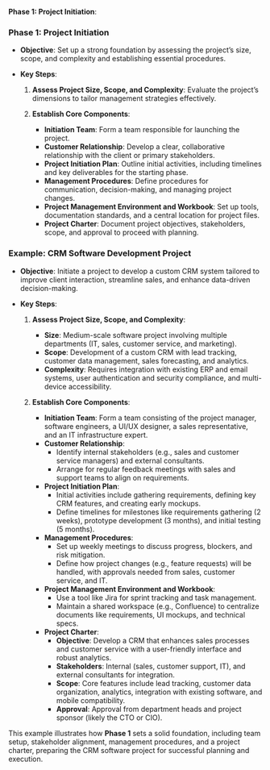 **Phase 1: Project Initiation**:

### Phase 1: Project Initiation
- **Objective**: Set up a strong foundation by assessing the project’s size, scope, and complexity and establishing essential procedures.

- **Key Steps**:
  1. **Assess Project Size, Scope, and Complexity**: Evaluate the project’s dimensions to tailor management strategies effectively.
  
  2. **Establish Core Components**:
     - **Initiation Team**: Form a team responsible for launching the project.
     - **Customer Relationship**: Develop a clear, collaborative relationship with the client or primary stakeholders.
     - **Project Initiation Plan**: Outline initial activities, including timelines and key deliverables for the starting phase.
     - **Management Procedures**: Define procedures for communication, decision-making, and managing project changes.
     - **Project Management Environment and Workbook**: Set up tools, documentation standards, and a central location for project files.
     - **Project Charter**: Document project objectives, stakeholders, scope, and approval to proceed with planning. 


### Example: CRM Software Development Project

- **Objective**: Initiate a project to develop a custom CRM system tailored to improve client interaction, streamline sales, and enhance data-driven decision-making.

- **Key Steps**:
  1. **Assess Project Size, Scope, and Complexity**:
     - **Size**: Medium-scale software project involving multiple departments (IT, sales, customer service, and marketing).
     - **Scope**: Development of a custom CRM with lead tracking, customer data management, sales forecasting, and analytics.
     - **Complexity**: Requires integration with existing ERP and email systems, user authentication and security compliance, and multi-device accessibility.

  2. **Establish Core Components**:
     - **Initiation Team**: Form a team consisting of the project manager, software engineers, a UI/UX designer, a sales representative, and an IT infrastructure expert.
     - **Customer Relationship**:
       - Identify internal stakeholders (e.g., sales and customer service managers) and external consultants.
       - Arrange for regular feedback meetings with sales and support teams to align on requirements.
     - **Project Initiation Plan**:
       - Initial activities include gathering requirements, defining key CRM features, and creating early mockups.
       - Define timelines for milestones like requirements gathering (2 weeks), prototype development (3 months), and initial testing (5 months).
     - **Management Procedures**:
       - Set up weekly meetings to discuss progress, blockers, and risk mitigation.
       - Define how project changes (e.g., feature requests) will be handled, with approvals needed from sales, customer service, and IT.
     - **Project Management Environment and Workbook**:
       - Use a tool like Jira for sprint tracking and task management.
       - Maintain a shared workspace (e.g., Confluence) to centralize documents like requirements, UI mockups, and technical specs.
     - **Project Charter**:
       - **Objective**: Develop a CRM that enhances sales processes and customer service with a user-friendly interface and robust analytics.
       - **Stakeholders**: Internal (sales, customer support, IT), and external consultants for integration.
       - **Scope**: Core features include lead tracking, customer data organization, analytics, integration with existing software, and mobile compatibility.
       - **Approval**: Approval from department heads and project sponsor (likely the CTO or CIO).

This example illustrates how **Phase 1** sets a solid foundation, including team setup, stakeholder alignment, management procedures, and a project charter, preparing the CRM software project for successful planning and execution.
